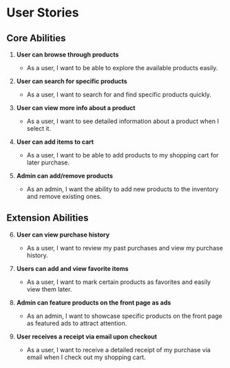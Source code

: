 # User Stories

## Core Abilities

1. **User can browse through products**
   - As a user, I want to be able to explore the available products easily.

2. **User can search for specific products**
   - As a user, I want to search for and find specific products quickly.

3. **User can view more info about a product**
   - As a user, I want to see detailed information about a product when I select it.

4. **User can add items to cart**
   - As a user, I want to be able to add products to my shopping cart for later purchase.

5. **Admin can add/remove products**
   - As an admin, I want the ability to add new products to the inventory and remove existing ones.

## Extension Abilities

6. **User can view purchase history**
   - As a user, I want to review my past purchases and view my purchase history.

7. **Users can add and view favorite items**
   - As a user, I want to mark certain products as favorites and easily view them later.

8. **Admin can feature products on the front page as ads**
   - As an admin, I want to showcase specific products on the front page as featured ads to attract attention.
    
9. **User receives a receipt via email upon checkout**
   - As a user, I want to receive a detailed receipt of my purchase via email when I check out my shopping cart.


